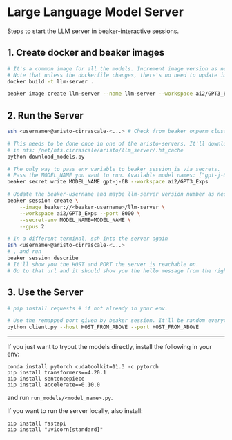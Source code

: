 # Large Language Model Server

Steps to start the LLM server in beaker-interactive sessions.

## 1. Create docker and beaker images

```bash
# It's a common image for all the models. Increment image version as necessary.
# Note that unless the dockerfile changes, there's no need to update image.
docker build -t llm-server .

beaker image create llm-server --name llm-server --workspace ai2/GPT3_Exps
```

## 2. Run the Server

```bash
ssh <username>@aristo-cirrascale-<...> # Check from beaker onperm clusters

# This needs to be done once in one of the aristo-servers. It'll download models
# in nfs: /net/nfs.cirrascale/aristo/llm_server/.hf_cache
python download_models.py

# The only way to pass env variable to beaker session is via secrets.
# Pass the MODEL_NAME you want to run. Available model names: ["gpt-j-6B", "opt-66b", "gpt-neox-20b", "T0pp"]
beaker secret write MODEL_NAME gpt-j-6B --workspace ai2/GPT3_Exps

# Update the beaker-username and maybe llm-server version number as necessary, and run:
beaker session create \
    --image beaker://<beaker-username>/llm-server \
    --workspace ai2/GPT3_Exps --port 8000 \
    --secret-env MODEL_NAME=MODEL_NAME \
    --gpus 2

# In a different terminal, ssh into the server again
ssh <username>@aristo-cirrascale-<...>
# , and run
beaker session describe
# It'll show you the HOST and PORT the server is reachable on.
# Go to that url and it should show you the hello message from the right model.
```

## 3. Use the Server

```bash
# pip install requests # if not already in your env.

# Use the remapped port given by beaker session. It'll be random everytime.
python client.py --host HOST_FROM_ABOVE --port HOST_FROM_ABOVE
```

----

If you just want to tryout the models directly, install the following in your env:

```
conda install pytorch cudatoolkit=11.3 -c pytorch
pip install transformers==4.20.1
pip install sentencepiece
pip install accelerate==0.10.0
```

and run `run_models/<model_name>.py`.


If you want to run the server locally, also install:
```
pip install fastapi
pip install "uvicorn[standard]"
```
